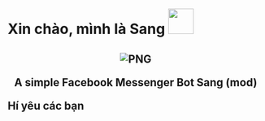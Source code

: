 <h1> Xin chào, mình là Sang  <img src="https://mir-s3-cdn-cf.behance.net/project_modules/max_1200/5eeea355389655.59822ff824b72.gif" width="50"></h1> 
<p>
<p>
<h2>

<p align="center">
    <img align="center" alt="PNG" src="https://mir-s3-cdn-cf.behance.net/project_modules/max_1200/5eeea355389655.59822ff824b72.gif" />
</p> 
<!-- INSTALLATION -->
<p align="center">
       A simple Facebook Messenger Bot Sang (mod)
<p>
Hí yêu các bạn
